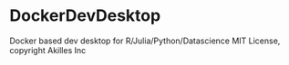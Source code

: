 # DockerDevDesktop
Docker based dev desktop for R/Julia/Python/Datascience
MIT License, copyright Akilles Inc
